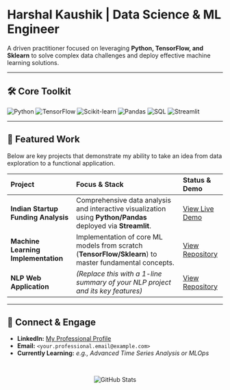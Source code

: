 # Harshal Kaushik | Data Science & ML Engineer

A driven practitioner focused on leveraging **Python, TensorFlow, and Sklearn** to solve complex data challenges and deploy effective machine learning solutions.

---

## 🛠️ Core Toolkit

<p align="left">
  <img src="https://img.shields.io/badge/-Python-3776AB?style=for-the-badge&logo=python&logoColor=white" alt="Python"/>
  <img src="https://img.shields.io/badge/-TensorFlow-FF6F00?style=for-the-badge&logo=tensorflow&logoColor=white" alt="TensorFlow"/>
  <img src="https://img.shields.io/badge/-Scikit--learn-2E8B57?style=for-the-badge&logo=scikit-learn&logoColor=white" alt="Scikit-learn"/>
  <img src="https://img.shields.io/badge/-Pandas-00748C?style=for-the-badge&logo=pandas&logoColor=white" alt="Pandas"/>
  <img src="https://img.shields.io/badge/-SQL-316192?style=for-the-badge&logo=postgresql&logoColor=white" alt="SQL"/>
  
  <img src="https://img.shields.io/badge/-Streamlit-00C2FF?style=for-the-badge&logo=streamlit&logoColor=white" alt="Streamlit"/>
</p>

---

## 📂 Featured Work

Below are key projects that demonstrate my ability to take an idea from data exploration to a functional application.

| Project | Focus & Stack | Status & Demo |
| :--- | :--- | :--- |
| **Indian Startup Funding Analysis** | Comprehensive data analysis and interactive visualization using **Python/Pandas** deployed via **Streamlit**. | [View Live Demo](<LINK_TO_STREAMLIT_APP_OR_DEPLOYMENT>) |
| **Machine Learning Implementation** | Implementation of core ML models from scratch (**TensorFlow/Sklearn**) to master fundamental concepts. | [View Repository](https://github.com/harshal-kaushik/ML-Algorithms) |
| **NLP Web Application** | *(Replace this with a 1-line summary of your NLP project and its key features)* | [View Repository](https://github.com/harshal-kaushik/NLP-web-app) |

---

## 🔗 Connect & Engage

- **LinkedIn:** [My Professional Profile](<YOUR_LINKEDIN_URL>)
- **Email:** `<your.professional.email@example.com>`
- **Currently Learning:** *e.g., Advanced Time Series Analysis or MLOps*

<br>
<p align="center">
  <img src="https://github-readme-stats.vercel.app/api?username=harshal-kaushik&show_icons=true&theme=radical&count_private=true" alt="GitHub Stats"/>
</p>

